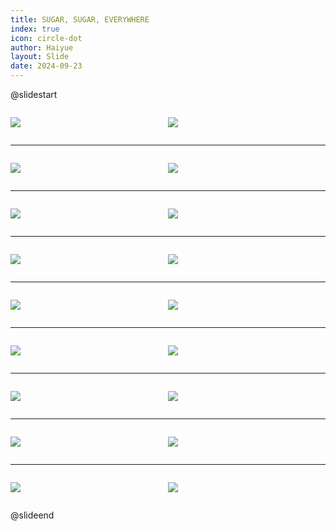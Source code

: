 ```yaml
---
title: SUGAR, SUGAR, EVERYWHERE
index: true
icon: circle-dot
author: Haiyue
layout: Slide
date: 2024-09-23
---
```

 
@slidestart

<div style="display:flex">
<div style="flex:1">

![](https://raw.githubusercontent.com/yclord/reading/refs/heads/master/english/Level-M/SUGAR,%20SUGAR,%20EVERYWHERE/001.webp)
</div>
<div style="flex:1">

![](https://raw.githubusercontent.com/yclord/reading/refs/heads/master/english/Level-M/SUGAR,%20SUGAR,%20EVERYWHERE/002.webp)
</div>
</div>

---

<div style="display:flex">
<div style="flex:1">

![](https://raw.githubusercontent.com/yclord/reading/refs/heads/master/english/Level-M/SUGAR,%20SUGAR,%20EVERYWHERE/003.webp)
</div>
<div style="flex:1">

![](https://raw.githubusercontent.com/yclord/reading/refs/heads/master/english/Level-M/SUGAR,%20SUGAR,%20EVERYWHERE/004.webp)
</div>
</div>

---

<div style="display:flex">
<div style="flex:1">

![](https://raw.githubusercontent.com/yclord/reading/refs/heads/master/english/Level-M/SUGAR,%20SUGAR,%20EVERYWHERE/005.webp)
</div>
<div style="flex:1">

![](https://raw.githubusercontent.com/yclord/reading/refs/heads/master/english/Level-M/SUGAR,%20SUGAR,%20EVERYWHERE/006.webp)
</div>
</div>

---

<div style="display:flex">
<div style="flex:1">

![](https://raw.githubusercontent.com/yclord/reading/refs/heads/master/english/Level-M/SUGAR,%20SUGAR,%20EVERYWHERE/007.webp)
</div>
<div style="flex:1">

![](https://raw.githubusercontent.com/yclord/reading/refs/heads/master/english/Level-M/SUGAR,%20SUGAR,%20EVERYWHERE/008.webp)
</div>
</div>

---

<div style="display:flex">
<div style="flex:1">

![](https://raw.githubusercontent.com/yclord/reading/refs/heads/master/english/Level-M/SUGAR,%20SUGAR,%20EVERYWHERE/009.webp)
</div>
<div style="flex:1">

![](https://raw.githubusercontent.com/yclord/reading/refs/heads/master/english/Level-M/SUGAR,%20SUGAR,%20EVERYWHERE/010.webp)
</div>
</div>

---

<div style="display:flex">
<div style="flex:1">

![](https://raw.githubusercontent.com/yclord/reading/refs/heads/master/english/Level-M/SUGAR,%20SUGAR,%20EVERYWHERE/011.webp)
</div>
<div style="flex:1">

![](https://raw.githubusercontent.com/yclord/reading/refs/heads/master/english/Level-M/SUGAR,%20SUGAR,%20EVERYWHERE/012.webp)
</div>
</div>

---

<div style="display:flex">
<div style="flex:1">

![](https://raw.githubusercontent.com/yclord/reading/refs/heads/master/english/Level-M/SUGAR,%20SUGAR,%20EVERYWHERE/013.webp)
</div>
<div style="flex:1">

![](https://raw.githubusercontent.com/yclord/reading/refs/heads/master/english/Level-M/SUGAR,%20SUGAR,%20EVERYWHERE/014.webp)
</div>
</div>

---

<div style="display:flex">
<div style="flex:1">

![](https://raw.githubusercontent.com/yclord/reading/refs/heads/master/english/Level-M/SUGAR,%20SUGAR,%20EVERYWHERE/015.webp)
</div>
<div style="flex:1">

![](https://raw.githubusercontent.com/yclord/reading/refs/heads/master/english/Level-M/SUGAR,%20SUGAR,%20EVERYWHERE/016.webp)
</div>
</div>

---

<div style="display:flex">
<div style="flex:1">

![](https://raw.githubusercontent.com/yclord/reading/refs/heads/master/english/Level-M/SUGAR,%20SUGAR,%20EVERYWHERE/017.webp)
</div>
<div style="flex:1">

![](https://raw.githubusercontent.com/yclord/reading/refs/heads/master/english/Level-M/SUGAR,%20SUGAR,%20EVERYWHERE/018.webp)
</div>
</div>

@slideend
